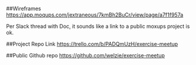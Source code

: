 ##Wireframes
https://app.moqups.com/jextraneous/7kmBh2BuCr/view/page/a7f1f957a

Per Slack thread with Doc, it sounds like a link to a public moxups project is ok.

##Project Repo Link
https://trello.com/b/PADQmUzH/exercise-meetup

##Public Github repo
https://github.com/welzie/exercise-meetup